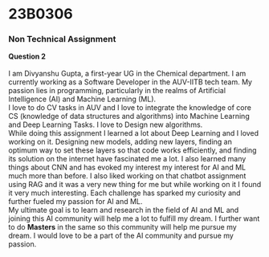 # 23B0306 #
### Non Technical Assignment ###
**Question 2**<br><br>
I am Divyanshu Gupta, a first-year UG in the Chemical department. I am currently working as a Software Developer in the AUV-IITB tech team. My passion lies in programming, particularly in the realms of Artificial Intelligence (AI) and Machine Learning (ML).<br> 
I love to do CV tasks in AUV and I love to integrate the knowledge of core CS (knowledge of data structures and algorithms) into Machine Learning and Deep Learning Tasks. I love to Design new algorithms. <br>
While doing this assignment I learned a lot about Deep Learning and I loved working on it. Designing new models, adding new layers, finding an optimum way to set these layers so that code works efficiently, and finding its solution on the internet have fascinated me a lot. I also learned many things about CNN and has evoked my interest my interest for AI and ML much more than before. I also liked working on that chatbot assignment using RAG and it was a very new thing for me but while working on it I found it very much interesting. Each challenge has sparked my curiosity and further fueled my passion for AI and ML.<br>
My ultimate goal is to learn and research in the field of AI and ML and joining this AI community will help me a lot to fulfill my dream. I further want to do __Masters__ in the same so this community will help me pursue my dream. I would love to be a part of the AI community and pursue my passion.

